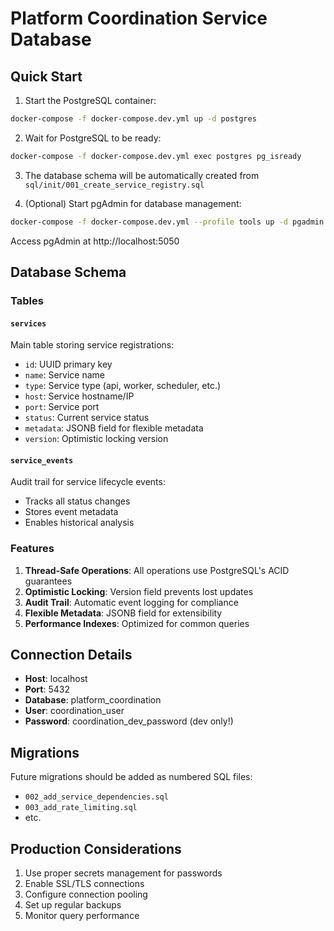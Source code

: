 # Platform Coordination Service Database

## Quick Start

1. Start the PostgreSQL container:
```bash
docker-compose -f docker-compose.dev.yml up -d postgres
```

2. Wait for PostgreSQL to be ready:
```bash
docker-compose -f docker-compose.dev.yml exec postgres pg_isready
```

3. The database schema will be automatically created from `sql/init/001_create_service_registry.sql`

4. (Optional) Start pgAdmin for database management:
```bash
docker-compose -f docker-compose.dev.yml --profile tools up -d pgadmin
```
Access pgAdmin at http://localhost:5050

## Database Schema

### Tables

#### `services`
Main table storing service registrations:
- `id`: UUID primary key
- `name`: Service name
- `type`: Service type (api, worker, scheduler, etc.)
- `host`: Service hostname/IP
- `port`: Service port
- `status`: Current service status
- `metadata`: JSONB field for flexible metadata
- `version`: Optimistic locking version

#### `service_events`
Audit trail for service lifecycle events:
- Tracks all status changes
- Stores event metadata
- Enables historical analysis

### Features

1. **Thread-Safe Operations**: All operations use PostgreSQL's ACID guarantees
2. **Optimistic Locking**: Version field prevents lost updates
3. **Audit Trail**: Automatic event logging for compliance
4. **Flexible Metadata**: JSONB field for extensibility
5. **Performance Indexes**: Optimized for common queries

## Connection Details

- **Host**: localhost
- **Port**: 5432
- **Database**: platform_coordination
- **User**: coordination_user
- **Password**: coordination_dev_password (dev only!)

## Migrations

Future migrations should be added as numbered SQL files:
- `002_add_service_dependencies.sql`
- `003_add_rate_limiting.sql`
- etc.

## Production Considerations

1. Use proper secrets management for passwords
2. Enable SSL/TLS connections
3. Configure connection pooling
4. Set up regular backups
5. Monitor query performance